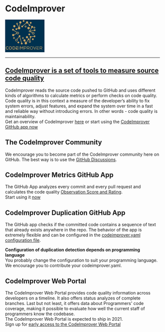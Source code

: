 # CodeImprover
![CodeImprover Logo](./Images/CodeImprover-small-logo-title.png) 
___
## [CodeImprover is a set of tools to measure source code quality]( https://codeimprover.com)

CodeImprover reads the source code pushed to GitHub and uses different kinds of algorithms to calculate metrics or perform checks on code quality. Code quality is in this context a measure of the developer’s ability to fix system errors, adjust features, and expand the system over time in a fast and reliable way without introducing errors. In other words - code quality is maintainability.  
Get an overview of CodeImprover [here](https://codeimprover.com/whyandhow/how-it-works-illustrated/) or start using the [CodeImprover GitHub app now](https://github.com/marketplace?query=CodeImprover)

## The CodeImprover Community
We encourage you to become part of the CodeImprover community here on GitHub. The best way is to use the [GitHub Discussions](https://github.com/CodeImprover/CodeImprover/discussions).

## CodeImprover Metrics GitHub App
The GitHub App analyzes every commit and every pull request and calculates the code quality [Observation Score and Rating](https://codeimprover.com/whyandhow/key-concept-observation-scores-ratings/).  
Start using it [now](https://github.com/marketplace?query=CodeImprover)

## CodeImprover Duplication GitHub App
The GitHub app checks if the committed code contains a sequence of text that already exists anywhere in the repo. 
The behavior of the app is extremely flexible and can be configured  in the [codeimprover.yaml configuration file](https://codeimprover.com/techref/codeimprover-config/). 

**Configuration of duplication detection depends on programming language**  
You probably change the configuration to suit your programming language. 
We encourage you to contribute your codeimprover.yaml. 

## CodeImprover Web Portal
The CodeImprover Web Portal provides code quality information across developers on a timeline. It also offers status analyzes of complete branches. 
Last but not least, it offers data about Programmers' code coverage, making it possible to evaluate how well the current staff of programmers know the codebase.  
The CodeImprover Web Portal is expected to ship in 2021.   
Sign up for [early access to the CodeImprover Web Portal](https://codeimprover.com/get-started-with-the-codeimprover-web-portal)

 


